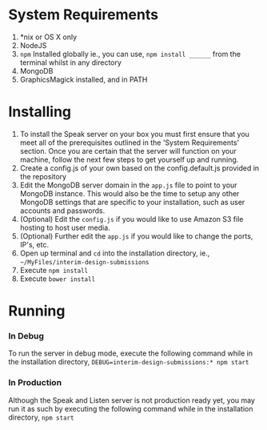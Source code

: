 # System Requirements
1.  *nix or OS X only
2.  NodeJS
3.  `npm` Installed globally ie., you can use, `npm install ______` from the terminal whilst in any directory
4.  MongoDB
5. GraphicsMagick installed, and in PATH

# Installing
1.  To install the Speak server on your box you must first ensure that you meet all of the prerequisites outlined in the 'System Requirements' section. Once you are certain that the server will function on your machine, follow the next few steps to get yourself up and running.
2.  Create a config.js of your own based on the config.default.js provided in the repository
3.  Edit the MongoDB server domain in the `app.js` file to point to your MongoDB instance. This would also be the time to setup any other MongoDB settings that are specific to your installation, such as user accounts and passwords.
4.  (Optional) Edit the `config.js` if you would like to use Amazon S3 file hosting to host user media.
5.  (Optional) Further edit the `app.js` if you would like to change the ports, IP's, etc.
6.  Open up terminal and `cd` into the installation directory, ie., `~/MyFiles/interim-design-submissions`
7.  Execute `npm install`
8.  Execute `bower install`

# Running
### In Debug
To run the server in debug mode, execute the following command while in the installation directory, `DEBUG=interim-design-submissions:* npm start`
### In Production
Although the Speak and Listen server is not production ready yet, you may run it as such by executing the following command while in the installation directory, `npm start`
